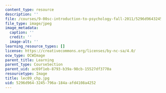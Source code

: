 ```yaml
---
content_type: resource
description: ''
file: /courses/9-00sc-introduction-to-psychology-fall-2011/5296d9643245796a184aafd4108a4252_lec09_chp.jpg
file_type: image/jpeg
image_metadata:
  caption: ''
  credit: ''
  image-alt: ''
learning_resource_types: []
license: https://creativecommons.org/licenses/by-nc-sa/4.0/
ocw_type: OCWImage
parent_title: Learning
parent_type: CourseSection
parent_uid: ac69f1eb-8793-b39a-98cb-15527df3770a
resourcetype: Image
title: lec09_chp.jpg
uid: 5296d964-3245-796a-184a-afd4108a4252
---
```

